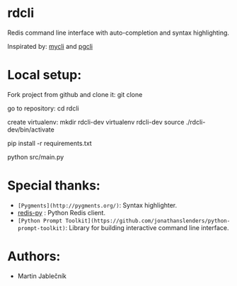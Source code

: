 # rdcli

Redis command line interface with auto-completion and syntax highlighting.

Inspirated by: [mycli](http://mycli.net) and [pgcli](http://pgcli.net) 




# Local setup:

  Fork project from github and clone it:
  git clone <git-repository>
  
  go to repository:
  cd rdcli
  
  create virtualenv:
  mkdir rdcli-dev
  virtualenv rdcli-dev
  source ./rdcli-dev/bin/activate
  
  pip install -r requirements.txt
  
  python src/main.py



# Special thanks:

 - `[Pygments](http://pygments.org/)`: Syntax highlighter.
 -  [redis-py](https://github.com/andymccurdy/redis-py) : Python Redis client.
 - `[Python Prompt Toolkit](https://github.com/jonathanslenders/python-prompt-toolkit)`: Library for building interactive command line interface.



# Authors:

 - Martin Jablečník
